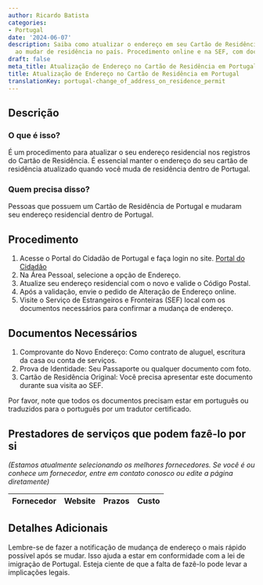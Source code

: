 ```yaml
---
author: Ricardo Batista
categories:
- Portugal
date: '2024-06-07'
description: Saiba como atualizar o endereço em seu Cartão de Residência em Portugal
  ao mudar de residência no país. Procedimento online e na SEF, com documentos requeridos.
draft: false
meta_title: Atualização de Endereço no Cartão de Residência em Portugal
title: Atualização de Endereço no Cartão de Residência em Portugal
translationKey: portugal-change_of_address_on_residence_permit
---
```



## Descrição
### O que é isso?
É um procedimento para atualizar o seu endereço residencial nos registros do Cartão de Residência. É essencial manter o endereço do seu cartão de residência atualizado quando você muda de residência dentro de Portugal.
### Quem precisa disso?
Pessoas que possuem um Cartão de Residência de Portugal e mudaram seu endereço residencial dentro de Portugal.

## Procedimento
1. Acesse o Portal do Cidadão de Portugal e faça login no site. [Portal do Cidadão](https://www.portaldocidadao.pt/)
2. Na Área Pessoal, selecione a opção de Endereço.
3. Atualize seu endereço residencial com o novo e valide o Código Postal.
4. Após a validação, envie o pedido de Alteração de Endereço online.
5. Visite o Serviço de Estrangeiros e Fronteiras (SEF) local com os documentos necessários para confirmar a mudança de endereço.

## Documentos Necessários
1. Comprovante do Novo Endereço: Como contrato de aluguel, escritura da casa ou conta de serviços.
2. Prova de Identidade: Seu Passaporte ou qualquer documento com foto.
3. Cartão de Residência Original: Você precisa apresentar este documento durante sua visita ao SEF.

Por favor, note que todos os documentos precisam estar em português ou traduzidos para o português por um tradutor certificado.

## Prestadores de serviços que podem fazê-lo por si
_(Estamos atualmente selecionando os melhores fornecedores. Se você é ou conhece um fornecedor, entre em contato conosco ou edite a página diretamente)_

| Fornecedor      |     Website     |     Prazos       |       Custo      |
| --------------- | --------------- |  :-------------: | :-------------: |

## Detalhes Adicionais
Lembre-se de fazer a notificação de mudança de endereço o mais rápido possível após se mudar. Isso ajuda a estar em conformidade com a lei de imigração de Portugal. Esteja ciente de que a falta de fazê-lo pode levar a implicações legais.